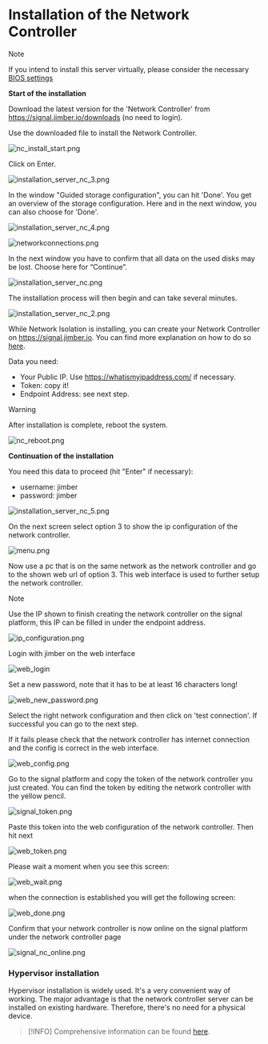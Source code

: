 # Installation of the Network Controller

> [!Note]
> If you intend to install this server virtually, please consider the necessary [BIOS settings](/./advanced/hypervisorinstallation/hypervisorinstallation.md) 

<!-- listed at the bottom of this page. -->


**Start of the installation**

Download the latest version for the 'Network Controller' from https://signal.jimber.io/downloads (no need to login).

Use the downloaded file to install the Network Controller. 

![nc_install_start.png](/nc_install_start.png ':size=500')

Click on Enter.

![installation_server_nc_3.png](/installation_server_nc_3.png ':size=500')

In the window "Guided storage configuration", you can hit 'Done'. You get an overview of the storage configuration. Here and in the next window, you can also choose for 'Done'. 

![installation_server_nc_4.png](/installation_server_nc_4.png ':size=500')


![networkconnections.png](/networkconnections.png ':size=500')



<!-- Then you will see a window with the message “Confirm destructive action”. This is a warning that all data on the used disks will be lost. Only in case of starting this process by mistake, you can choose here for “Continue”. -->

In the next window you have to confirm that all data on the used disks may be lost. Choose here for “Continue”. 

![installation_server_nc.png](/installation_server_nc.png ':size=500')

The installation process will then begin and can take several minutes.

![installation_server_nc_2.png](/installation_server_nc_2.png ':size=500')

While Network Isolation is installing,  you can create your Network Controller on https://signal.jimber.io.  You can find more explanation on how to do so [here](https://docs.jimber.io/#/./devices/networkcontrollers/networkcontrollers).

Data you need:
- Your Public IP. Use https://whatismyipaddress.com/ if necessary. 
- Token: copy it!
- Endpoint Address: see next step.

> [!Warning]
> After installation is complete, reboot the system.

![nc_reboot.png](/nc_reboot.png ':size=500')

**Continuation of the installation**

You need this data to proceed (hit "Enter" if necessary):
- username: jimber
- password: jimber


![installation_server_nc_5.png](/installation_server_nc_5.png ':size=500')

On the next screen select option 3 to show the ip configuration of the network controller.

![menu.png](./menu.png)

Now use a pc that is on the same network as the network controller and go to the shown web url of option 3. This web interface is used to further setup the network controller.

> [!Note]
>Use the IP shown to finish creating the network controller on the signal platform, this IP can be filled in under the endpoint address.

![ip_configuration.png](./ip_configuration.png)


Login with jimber on the web interface

![web_login](./web_login.png)

Set a new password, note that it has to be at least 16 characters long!

![web_new_password.png](./web_new_password.png)

Select the right network configuration and then click on 'test connection'. If successful you can go to the next step.

If it fails please check that the network controller has internet connection and the config is correct in the web interface.

![web_config.png](./web_config.png)

Go to the signal platform and copy the token of the network controller you just created. You can find the token by editing the network controller with the yellow pencil.

![signal_token.png](./signal_token.png)

Paste this token into the web configuration of the network controller. Then hit next

![web_token.png](./web_token.png)

Please wait a moment when you see this screen:

![web_wait.png](./web_wait.png)

when the connection is established you will get the following screen:

![web_done.png](./web_done.png)

Confirm that your network controller is now online on the signal platform under the network controller page

![signal_nc_online.png](./signal_nc_online.png)


### Hypervisor installation

Hypervisor installation is widely used. It's a very convenient way of working. The major advantage is that the network controller server can be installed on existing hardware. Therefore, there's no need for a physical device. 

> [!INFO]
> Comprehensive information can be found [here](/./advanced/hypervisorinstallation/hypervisorinstallation.md).
